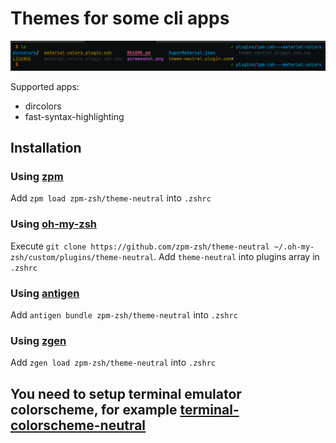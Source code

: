 # Themes for some cli apps

![Screen](./screen.png)

Supported apps:

- dircolors
- fast-syntax-highlighting

## Installation

### Using [zpm](https://github.com/zpm-zsh/zpm)

Add `zpm load zpm-zsh/theme-neutral` into `.zshrc`

### Using [oh-my-zsh](https://github.com/robbyrussell/oh-my-zsh)

Execute `git clone https://github.com/zpm-zsh/theme-neutral ~/.oh-my-zsh/custom/plugins/theme-neutral`. Add `theme-neutral` into plugins array in `.zshrc`

### Using [antigen](https://github.com/zsh-users/antigen)

Add `antigen bundle zpm-zsh/theme-neutral` into `.zshrc`

### Using [zgen](https://github.com/tarjoilija/zgen)

Add `zgen load zpm-zsh/theme-neutral` into `.zshrc`


## You need to setup terminal emulator colorscheme, for example [terminal-colorscheme-neutral](https://github.com/zpm-zsh/terminal-colorscheme-neutral)
